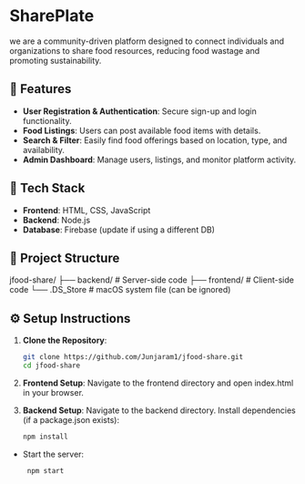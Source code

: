 # SharePlate

we are a community-driven platform designed to connect individuals and organizations to share food resources, reducing food wastage and promoting sustainability.

## 🚀 Features

- **User Registration & Authentication**: Secure sign-up and login functionality.
- **Food Listings**: Users can post available food items with details.
- **Search & Filter**: Easily find food offerings based on location, type, and availability.
- **Admin Dashboard**: Manage users, listings, and monitor platform activity.

## 🧱 Tech Stack

- **Frontend**: HTML, CSS, JavaScript
- **Backend**: Node.js
- **Database**: Firebase (update if using a different DB)

## 📁 Project Structure

jfood-share/
├── backend/ # Server-side code
├── frontend/ # Client-side code
└── .DS_Store # macOS system file (can be ignored)

## ⚙️ Setup Instructions

1. **Clone the Repository**:

   ```bash
   git clone https://github.com/Junjaram1/jfood-share.git
   cd jfood-share
2. **Frontend Setup**:
Navigate to the frontend directory and open index.html in your browser.
3. **Backend Setup**:
Navigate to the backend directory.
Install dependencies (if a package.json exists):
   ```bash
   npm install
- Start the server:
   ```bash
    npm start

